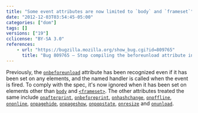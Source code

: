 ```yaml
---
title: "Some event attributes are now limited to `body` and `frameset`"
date: "2012-12-03T03:54:45-05:00"
categories: ["dom"]
tags: []
versions: ["19"]
cclicense: "BY-SA 3.0"
references:
    - url: "https://bugzilla.mozilla.org/show_bug.cgi?id=809765"
      title: "Bug 809765 – Stop compiling the beforeunload attribute into an event handler on elements other than <body> and <frameset>"
---
```

Previously, the [`onbeforeunload`](https://developer.mozilla.org/docs/Web/API/window.onbeforeunload) attribute has been recognized even if it has been set on any elements, and the named handler is called when the event is fired. To comply with the spec, it's now ignored when it has been set on elements other than [`body`](https://developer.mozilla.org/docs/Web/HTML/Element/body) and [`<frameset>`](https://developer.mozilla.org/docs/Web/HTML/Element/frameset). The other attributes treated the same include [`onafterprint`](https://developer.mozilla.org/docs/Web/API/window.onafterprint), [`onbeforeprint`](https://developer.mozilla.org/docs/Web/API/window.onbeforeprint), [`onhashchange`](https://developer.mozilla.org/docs/Web/API/window.onhashchange), [`onoffline`](https://developer.mozilla.org/docs/Web/API/window.onoffline), [`ononline`](https://developer.mozilla.org/docs/Web/API/window.ononline), [`onpagehide`](https://developer.mozilla.org/docs/Web/API/window.onpagehide), [`onpageshow`](https://developer.mozilla.org/docs/Web/API/window.onpageshow), [`onpopstate`](https://developer.mozilla.org/docs/Web/API/window.onpopstate), [`onresize`](https://developer.mozilla.org/docs/Web/API/window.onresize) and [`onunload`](https://developer.mozilla.org/docs/Web/API/window.onunload).
